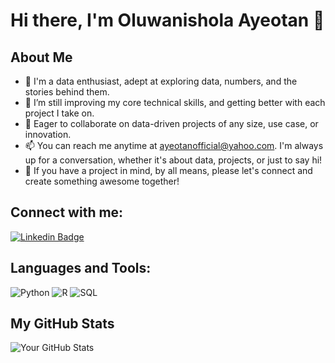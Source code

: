 # Hi there, I'm Oluwanishola Ayeotan 👋

## About Me
- 👀 I'm a data enthusiast, adept at exploring data, numbers, and the stories behind them. 
-  🌱  I’m still improving my core technical skills, and getting better with each project I take on.
- 💞️ Eager to collaborate on data-driven projects of any size, use case, or innovation.
-  📫 You can reach me anytime at ayeotanofficial@yahoo.com. I'm always up for a conversation, whether it's about data, projects, or just to say hi!
-  🤝 If you have a project in mind, by all means, please let's connect and create something awesome together!

## Connect with me:
[![Linkedin Badge](https://img.shields.io/badge/-LinkedIn-blue?style=flat-square&logo=Linkedin&logoColor=white&link=your-linkedin-url)]([your-linkedin-url](https://www.linkedin.com/in/oluwanishola/))

## Languages and Tools:
![Python](https://img.shields.io/badge/-Python-black?style=flat-square&logo=python)
![R](https://img.shields.io/badge/-R-black?style=flat-square&logo=r)
![SQL](https://img.shields.io/badge/-SQL-black?style=flat-square&logo=mysql)

## My GitHub Stats
![Your GitHub Stats](https://github-readme-stats.vercel.app/api?username=Shola-Ayeotan&show_icons=true)


<!---
Shola-Ayeotan/Shola-Ayeotan is a ✨ special ✨ repository because its `README.md` (this file) appears on your GitHub profile.
You can click the Preview link to take a look at your changes.
--->
